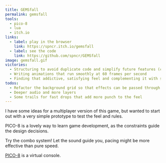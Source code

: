 ```yaml
---
title: GEMSfall
permalink: gemsfall
tools:
  - pico-8
  - lua
  - itch.io
links:
  - label: play in the browser
    link: https://spncr.itch.io/gemsfall
  - label: see the code
    link: https://github.com/spncr/GEMSfall
image: gemsfall.gif
victories:
  - Structuring to avoid duplicate code and simplify future features (cells,  block, board)
  - Writing animations that run smoothly at 60 frames per second
  - Finding that addictive, satisfying feel and complementing it with sound and mechanics
todos:
  - Refactor the background grid so that effects can be passed through it
  - Deeper audio and more layers
  - Some trails for fast drops that add more punch to the feel
---
```


I have some ideas for a multiplayer version of this game, but wanted to start out with a very simple prototype to test the feel and rules.

PICO-8 is a lovely way to learn game development, as the constraints guide the design decisions.

Try the combo system! Let the sound guide you, pacing might be more effective than pure speed.

[PICO-8](https://www.lexaloffle.com/pico-8.php "PICO-8 Fantasy Console") is a virtual console.
